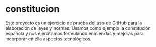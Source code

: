 constitucion
============

Este proyecto es un ejercicio de prueba del uso de GitHub para la elaboración de leyes y normas. Usamos como ejemplo la constitución española y nos ejercitamos formulando enmiendas y mejoras para incorporar en ella aspectos tecnológicos.
